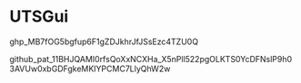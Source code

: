 # UTSGui

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

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
